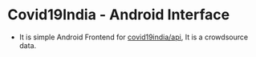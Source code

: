 # Covid19India - Android Interface

* It is simple Android Frontend for <a href="https://github.com/covid19india/api">covid19india/api</a>, It is a crowdsource data.
